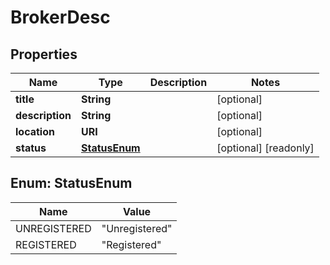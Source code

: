 

# BrokerDesc


## Properties

| Name | Type | Description | Notes |
|------------ | ------------- | ------------- | -------------|
|**title** | **String** |  |  [optional] |
|**description** | **String** |  |  [optional] |
|**location** | **URI** |  |  [optional] |
|**status** | [**StatusEnum**](#StatusEnum) |  |  [optional] [readonly] |



## Enum: StatusEnum

| Name | Value |
|---- | -----|
| UNREGISTERED | &quot;Unregistered&quot; |
| REGISTERED | &quot;Registered&quot; |



